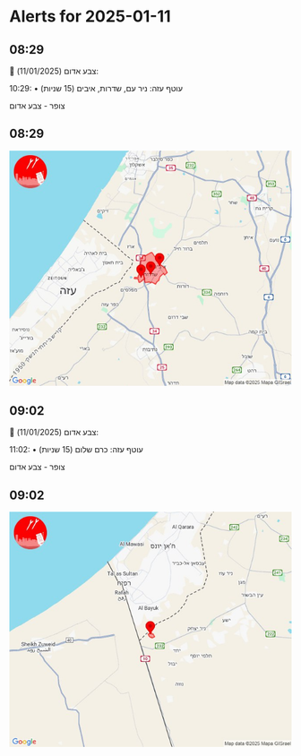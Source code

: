 # Alerts for 2025-01-11

## 08:29

🔴 צבע אדום (11/01/2025):

10:29:
• עוטף עזה: ניר עם, שדרות, איבים (15 שניות)

צופר - צבע אדום

## 08:29

![Photo](images/38296.jpg)

## 09:02

🔴 צבע אדום (11/01/2025):

11:02:
• עוטף עזה: כרם שלום (15 שניות)

צופר - צבע אדום

## 09:02

![Photo](images/38298.jpg)

